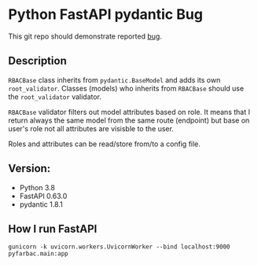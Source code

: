 # Python FastAPI pydantic Bug
This git repo should demonstrate reported [bug](https://github.com/samuelcolvin/pydantic/issues/2907).

## Description

`RBACBase` class inherits from `pydantic.BaseModel` and adds its own `root_validator`. Classes (models) who inherits from `RBACBase` should use the `root_validator` validator. 

`RBACBase` validator filters out model attributes based on role. It means that I return always the same model from the same route (endpoint) but base on user's role not all attributes are visisble to the user.

Roles and attributes can be read/store from/to a config file. 

## Version:
 - Python 3.8
 - FastAPI 0.63.0
 - pydantic 1.8.1
 
## How I run FastAPI
`gunicorn -k uvicorn.workers.UvicornWorker --bind localhost:9000 pyfarbac.main:app`
